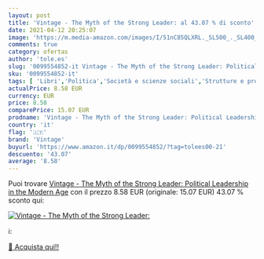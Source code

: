 ```yaml
---
layout: post
title: 'Vintage - The Myth of the Strong Leader: al 43.07 % di sconto'
date: 2021-04-12 20:25:07
image: 'https://m.media-amazon.com/images/I/51nC85QLXRL._SL500_._SL400_.jpg'
comments: true
category: ofertas
author: 'tole.es'
slug: '0099554852-it Vintage - The Myth of the Strong Leader: Political...'
sku: '0099554852-it'
tags: [ 'Libri','Politica','Società e scienze sociali','Strutture e processi politici','vintage', ]
actualPrice: 8.58 EUR
currency: EUR
price: 8.58
comparePrice: 15.07 EUR
prodname: 'Vintage - The Myth of the Strong Leader: Political Leadership in the Modern Age'
country: 'it'
flag: '🇮🇹'
brand: 'Vintage'
buyurl: 'https://www.amazon.it/dp/0099554852/?tag=tolees00-21'
descuento: '43.07'
average: '8.58'
---
```


Puoi trovare [Vintage - The Myth of the Strong Leader: Political Leadership in the Modern Age](https://www.amazon.it/dp/0099554852/?tag=tolees00-21) con il prezzo 8.58 EUR (originale: 15.07 EUR) 43.07 % sconto qui:

[![Vintage - The Myth of the Strong Leader:](https://m.media-amazon.com/images/I/51nC85QLXRL._SL500_._SL400_.jpg)](https://www.amazon.it/dp/0099554852/?tag=tolees00-21)

ℹ️:


[🛒 Acquista qui!!](https://www.amazon.it/dp/0099554852/?tag=tolees00-21)
